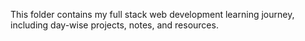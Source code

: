 This folder contains my full stack web development learning journey, including day-wise projects, notes, and resources.
